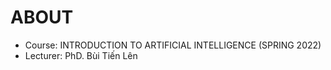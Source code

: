 # ABOUT
+ Course: INTRODUCTION TO ARTIFICIAL INTELLIGENCE (SPRING 2022)
+ Lecturer: PhD. Bùi Tiến Lên

